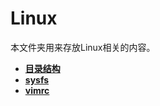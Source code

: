 # Linux

本文件夹用来存放Linux相关的内容。

+ **[目录结构](https://github.com/lowkeyway/Embedded/blob/master/Software/OS/Linux/%E7%9B%AE%E5%BD%95%E7%BB%93%E6%9E%84.md)**
+ **[sysfs](https://github.com/lowkeyway/Embedded/blob/master/Software/OS/Linux/sysfs.md)**
+ **[vimrc](https://github.com/lowkeyway/Embedded/edit/master/Software/OS/Linux/vimrc.md)**
